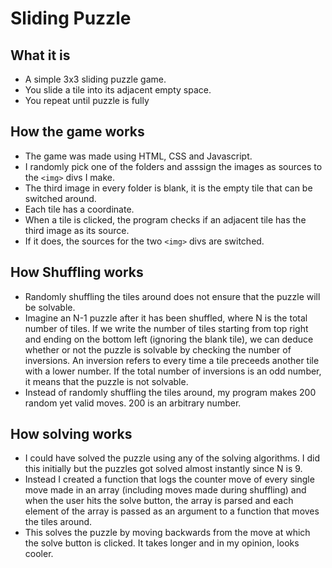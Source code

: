 # Sliding Puzzle

## What it is
* A simple 3x3 sliding puzzle game.
* You slide a tile into its adjacent empty space.
* You repeat until puzzle is fully 

## How the game works
* The game was made using HTML, CSS and Javascript.
* I randomly pick one of the folders and asssign the images as sources to the `<img>` divs I make.
* The third image in every folder is blank, it is the empty tile that can be switched around.
* Each tile has a coordinate.
* When a tile is clicked, the program checks if an adjacent tile has the third image as its source.
* If it does, the sources for the two `<img>` divs are switched.

## How Shuffling works
* Randomly shuffling the tiles around does not ensure that the puzzle will be solvable. 
* Imagine an N-1 puzzle after it has been shuffled, where N is the total number of tiles. If we write the number of tiles starting from top right and ending on the bottom left (ignoring the blank tile), we can deduce whether or not the puzzle is solvable by checking the number of inversions. An inversion refers to every time a tile preceeds another tile with a lower number. If the total number of inversions is an odd number, it means that the puzzle is not solvable.
* Instead of randomly shuffling the tiles around, my program makes 200 random yet valid moves. 200 is an arbitrary number.

## How solving works
* I could have solved the puzzle using any of the solving algorithms. I did this initially but the puzzles got solved almost instantly since N is 9.
* Instead I created a function that logs the counter move of every single move made in an array (including moves made during shuffling) and when the user hits the solve button, the array is parsed and each element of the array is passed as an argument to a function that moves the tiles around.
* This solves the puzzle by moving backwards from the move at which the solve button is clicked. It takes longer and in my opinion, looks cooler.
